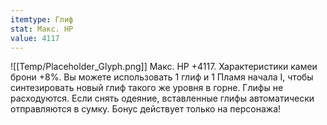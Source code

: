 ```yaml
---
itemtype: Глиф
stat: Макс. HP 
value: 4117
---
```

![[Temp/Placeholder_Glyph.png]]
Макс. HP +4117. Характеристики камеи брони +8%. Вы можете использовать 1 глиф и 1 Пламя начала I, чтобы синтезировать новый глиф такого же уровня в горне. Глифы не расходуются. Если снять одеяние, вставленные глифы автоматически отправляются в сумку. Бонус действует только на персонажа!

